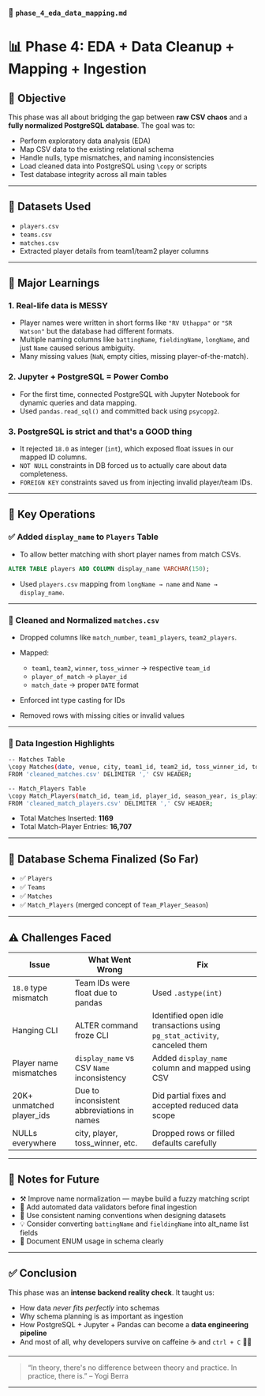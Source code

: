 ### 📂 `phase_4_eda_data_mapping.md`

# 📊 Phase 4: EDA + Data Cleanup + Mapping + Ingestion

## 🚀 Objective

This phase was all about bridging the gap between **raw CSV chaos** and a **fully normalized PostgreSQL database**. The goal was to:

- Perform exploratory data analysis (EDA)
- Map CSV data to the existing relational schema
- Handle nulls, type mismatches, and naming inconsistencies
- Load cleaned data into PostgreSQL using `\copy` or scripts
- Test database integrity across all main tables

---

## 📁 Datasets Used

- `players.csv`
- `teams.csv`
- `matches.csv`
- Extracted player details from team1/team2 player columns

---

## 🧠 Major Learnings

### 1. **Real-life data is MESSY**
- Player names were written in short forms like `"RV Uthappa"` or `"SR Watson"` but the database had different formats.
- Multiple naming columns like `battingName`, `fieldingName`, `longName`, and just `Name` caused serious ambiguity.
- Many missing values (`NaN`, empty cities, missing player-of-the-match).

### 2. **Jupyter + PostgreSQL = Power Combo**
- For the first time, connected PostgreSQL with Jupyter Notebook for dynamic queries and data mapping.
- Used `pandas.read_sql()` and committed back using `psycopg2`.

### 3. **PostgreSQL is strict and that's a GOOD thing**
- It rejected `18.0` as integer (`int`), which exposed float issues in our mapped ID columns.
- `NOT NULL` constraints in DB forced us to actually care about data completeness.
- `FOREIGN KEY` constraints saved us from injecting invalid player/team IDs.

---

## 🔧 Key Operations

### ✅ Added `display_name` to `Players` Table
- To allow better matching with short player names from match CSVs.
```sql
ALTER TABLE players ADD COLUMN display_name VARCHAR(150);
````

* Used `players.csv` mapping from `longName → name` and `Name → display_name`.

---

### 🧹 Cleaned and Normalized `matches.csv`

* Dropped columns like `match_number`, `team1_players`, `team2_players`.
* Mapped:

  * `team1`, `team2`, `winner`, `toss_winner` → respective `team_id`
  * `player_of_match` → `player_id`
  * `match_date` → proper `DATE` format
* Enforced int type casting for IDs
* Removed rows with missing cities or invalid values

---

### 💾 Data Ingestion Highlights

```bash
-- Matches Table
\copy Matches(date, venue, city, team1_id, team2_id, toss_winner_id, toss_decision, outcome, winner_id, win_margin, win_type, player_of_match)
FROM 'cleaned_matches.csv' DELIMITER ',' CSV HEADER;

-- Match_Players Table
\copy Match_Players(match_id, team_id, player_id, season_year, is_playing)
FROM 'cleaned_match_players.csv' DELIMITER ',' CSV HEADER;
```

* Total Matches Inserted: **1169**
* Total Match-Player Entries: **16,707**

---

## 🧱 Database Schema Finalized (So Far)

* ✅ `Players`
* ✅ `Teams`
* ✅ `Matches`
* ✅ `Match_Players` (merged concept of `Team_Player_Season`)

---

## ⚠️ Challenges Faced

| Issue                      | What Went Wrong                            | Fix                                                                       |
| -------------------------- | ------------------------------------------ | ------------------------------------------------------------------------- |
| `18.0` type mismatch       | Team IDs were float due to pandas          | Used `.astype(int)`                                                       |
| Hanging CLI                | ALTER command froze CLI                    | Identified open idle transactions using `pg_stat_activity`, canceled them |
| Player name mismatches     | `display_name` vs CSV `Name` inconsistency | Added `display_name` column and mapped using CSV                          |
| 20K+ unmatched player\_ids | Due to inconsistent abbreviations in names | Did partial fixes and accepted reduced data scope                         |
| NULLs everywhere           | city, player, toss\_winner, etc.           | Dropped rows or filled defaults carefully                                 |

---

## 📌 Notes for Future

* ⚒️ Improve name normalization — maybe build a fuzzy matching script
* 🧪 Add automated data validators before final ingestion
* 🧼 Use consistent naming conventions when designing datasets
* 💡 Consider converting `battingName` and `fieldingName` into alt\_name list fields
* 📝 Document ENUM usage in schema clearly

---

## ✅ Conclusion

This phase was an **intense backend reality check**. It taught us:

* How data *never fits perfectly* into schemas
* Why schema planning is as important as ingestion
* How PostgreSQL + Jupyter + Pandas can become a **data engineering pipeline**
* And most of all, why developers survive on caffeine ☕ and `ctrl + C` 😵‍💫

---

> “In theory, there's no difference between theory and practice. In practice, there is.” – Yogi Berra

---